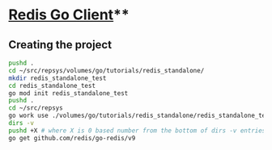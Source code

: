 # [Redis Go Client](https://redis.io/docs/latest/develop/connect/clients/go/)**

## Creating the project

```bash
pushd .
cd ~/src/repsys/volumes/go/tutorials/redis_standalone/
mkdir redis_standalone_test
cd redis_standalone_test
go mod init redis_standalone_test
pushd .
cd ~/src/repsys
go work use ./volumes/go/tutorials/redis_standalone/redis_standalone_test
dirs -v
pushd +X # where X is 0 based number from the bottom of dirs -v entries
go get github.com/redis/go-redis/v9
```

